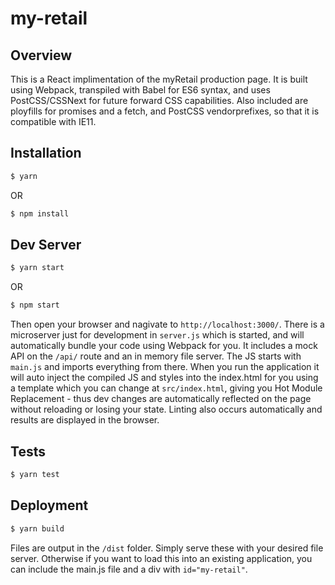 # my-retail

## Overview

This is a React implimentation of the myRetail production page. It is built using Webpack, transpiled with Babel for ES6 syntax, and uses PostCSS/CSSNext for future forward CSS capabilities. Also included are ployfills for promises and a fetch, and PostCSS vendorprefixes, so that it is compatible with IE11. 

## Installation 

``` bash
$ yarn
```

OR

```bash
$ npm install
```

## Dev Server

``` bash
$ yarn start
```

OR

```bash
$ npm start
```

Then open your browser and nagivate to `http://localhost:3000/`. There is a microserver just for development in `server.js` which is started, and will automatically bundle your code using Webpack for you. It includes a mock API on the `/api/` route and an in memory file server. The JS starts with `main.js` and imports everything from there. When you run the application it will auto inject the compiled JS and styles into the index.html for you using a template which you can change at `src/index.html`, giving you Hot Module Replacement - thus dev changes are automatically reflected on the page without reloading or losing your state. Linting also occurs automatically and results are displayed in the browser. 

## Tests

``` bash
$ yarn test
```

## Deployment

``` bash
$ yarn build
```

Files are output in the `/dist` folder. Simply serve these with your desired file server. Otherwise if you want to load this into an existing application, you can include the main.js file and a div with `id="my-retail"`. 
